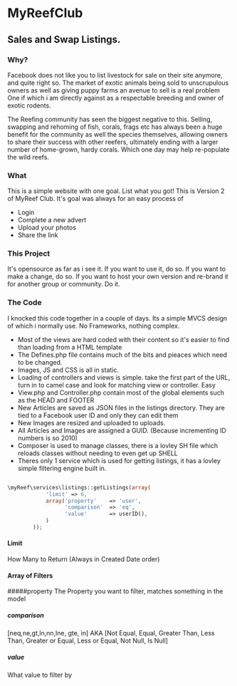 # MyReefClub
## Sales and Swap Listings.

### Why?
Facebook does not like you to list livestock for sale on their site anymore, and quite right so. 
The market of exotic animals being sold to unscrupulous owners as well as giving puppy farms an avenue to sell is a real problem
One if which i am directly against as a respectable breeding and owner of exotic rodents.

The Reefing community has seen the biggest negative to this. Selling, swapping and rehoming of fish, corals, frags etc
has always been a huge benefit for the community as well the species themselves, allowing owners to share their success with
other reefers, ultimately ending with a larger number of home-grown, hardy corals. Which one day may help re-populate the wild reefs.

### What
This is a simple website with one goal. List what you got! This is Version 2 of MyReef Club. It's goal was always for an easy process of

- Login
- Complete a new advert
- Upload your photos
- Share the link

### This Project
It's opensource as far as i see it. If you want to use it, do so. If you want to make a change, do so. If you want to host your own version
and re-brand it for another group or community. Do it. 

### The Code
I knocked this code together in a couple of days. Its a simple MVCS design of which i normally use. No Frameworks, nothing complex. 

- Most of the views are hard coded with their content so it's easier to find than loading from a HTML template
- The Defines.php file contains much of the bits and pieaces which need to be changed. 
- Images, JS and CSS is all in static. 
- Loading of controllers and views is simple. take the first part of the URL, turn in to camel case and look for matching view or controller. Easy
- View.php and Controller.php contain most of the global elements such as the HEAD and FOOTER
- New Articles are saved as JSON files in the listings directory. They are tied to a Facebook user ID and only they can edit them
- New Images are resized and uploaded to uploads. 
- All Articles and Images are assigned a GUID. (Because incrementing ID numbers is so 2010)
- Composer is used to manage classes, there is a lovley SH file which reloads classes without needing to even get up SHELL
- Theres only 1 service which is used for getting listings, it has a lovley simple filtering engine built in. 

```php

\myReef\services\listings::getListings(array(
			'limit' => 6, 
			array('property'    => 'user',
				  'comparison'  => 'eq',
				  'value'		=> userID(),
			)
		));
````

#### Limit
How Many to Return (Always in Created Date order)

#### Array of Filters
#####property
The Property you want to filter, matches something in the model

##### comparison
[neq,ne,gt,ln,nn,lne, gte, in] AKA [Not Equal, Equal, Greater Than, Less Than, Greater or Equal, Less or Equal, Not Null, Is Null]

##### value
What value to filter by

